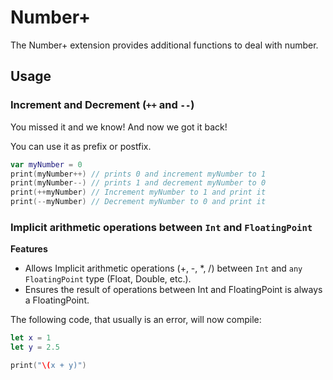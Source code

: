 # Number+

The Number+ extension provides additional functions to deal with number.

## Usage

### Increment and Decrement (`++` and `--`)

You missed it and we know! And now we got it back!

You can use it as prefix or postfix.

```swift
var myNumber = 0
print(myNumber++) // prints 0 and increment myNumber to 1
print(myNumber--) // prints 1 and decrement myNumber to 0
print(++myNumber) // Increment myNumber to 1 and print it
print(--myNumber) // Decrement myNumber to 0 and print it
```

### Implicit arithmetic operations between `Int` and `FloatingPoint`

**Features**

- Allows Implicit arithmetic operations (+, -, *, /) between `Int` and `any FloatingPoint` type (Float, Double, etc.).
- Ensures the result of operations between Int and FloatingPoint is always a FloatingPoint.

The following code, that usually is an error, will now compile: 

```swift
let x = 1
let y = 2.5

print("\(x + y)")
```

